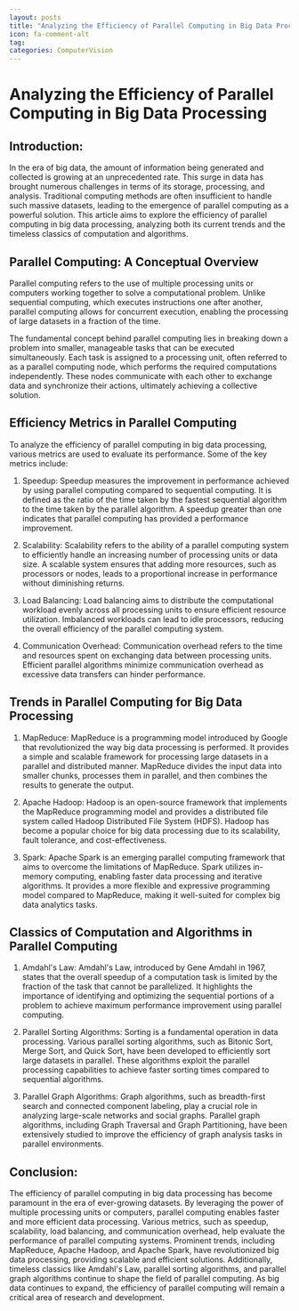 ```yaml
---
layout: posts
title: "Analyzing the Efficiency of Parallel Computing in Big Data Processing"
icon: fa-comment-alt
tag:      
categories: ComputerVision
---
```



# Analyzing the Efficiency of Parallel Computing in Big Data Processing

## Introduction:

In the era of big data, the amount of information being generated and collected is growing at an unprecedented rate. This surge in data has brought numerous challenges in terms of its storage, processing, and analysis. Traditional computing methods are often insufficient to handle such massive datasets, leading to the emergence of parallel computing as a powerful solution. This article aims to explore the efficiency of parallel computing in big data processing, analyzing both its current trends and the timeless classics of computation and algorithms.

## Parallel Computing: A Conceptual Overview

Parallel computing refers to the use of multiple processing units or computers working together to solve a computational problem. Unlike sequential computing, which executes instructions one after another, parallel computing allows for concurrent execution, enabling the processing of large datasets in a fraction of the time.

The fundamental concept behind parallel computing lies in breaking down a problem into smaller, manageable tasks that can be executed simultaneously. Each task is assigned to a processing unit, often referred to as a parallel computing node, which performs the required computations independently. These nodes communicate with each other to exchange data and synchronize their actions, ultimately achieving a collective solution.

## Efficiency Metrics in Parallel Computing

To analyze the efficiency of parallel computing in big data processing, various metrics are used to evaluate its performance. Some of the key metrics include:

1. Speedup: Speedup measures the improvement in performance achieved by using parallel computing compared to sequential computing. It is defined as the ratio of the time taken by the fastest sequential algorithm to the time taken by the parallel algorithm. A speedup greater than one indicates that parallel computing has provided a performance improvement.

2. Scalability: Scalability refers to the ability of a parallel computing system to efficiently handle an increasing number of processing units or data size. A scalable system ensures that adding more resources, such as processors or nodes, leads to a proportional increase in performance without diminishing returns.

3. Load Balancing: Load balancing aims to distribute the computational workload evenly across all processing units to ensure efficient resource utilization. Imbalanced workloads can lead to idle processors, reducing the overall efficiency of the parallel computing system.

4. Communication Overhead: Communication overhead refers to the time and resources spent on exchanging data between processing units. Efficient parallel algorithms minimize communication overhead as excessive data transfers can hinder performance.

## Trends in Parallel Computing for Big Data Processing

1. MapReduce: MapReduce is a programming model introduced by Google that revolutionized the way big data processing is performed. It provides a simple and scalable framework for processing large datasets in a parallel and distributed manner. MapReduce divides the input data into smaller chunks, processes them in parallel, and then combines the results to generate the output.

2. Apache Hadoop: Hadoop is an open-source framework that implements the MapReduce programming model and provides a distributed file system called Hadoop Distributed File System (HDFS). Hadoop has become a popular choice for big data processing due to its scalability, fault tolerance, and cost-effectiveness.

3. Spark: Apache Spark is an emerging parallel computing framework that aims to overcome the limitations of MapReduce. Spark utilizes in-memory computing, enabling faster data processing and iterative algorithms. It provides a more flexible and expressive programming model compared to MapReduce, making it well-suited for complex big data analytics tasks.

## Classics of Computation and Algorithms in Parallel Computing

1. Amdahl's Law: Amdahl's Law, introduced by Gene Amdahl in 1967, states that the overall speedup of a computation task is limited by the fraction of the task that cannot be parallelized. It highlights the importance of identifying and optimizing the sequential portions of a problem to achieve maximum performance improvement using parallel computing.

2. Parallel Sorting Algorithms: Sorting is a fundamental operation in data processing. Various parallel sorting algorithms, such as Bitonic Sort, Merge Sort, and Quick Sort, have been developed to efficiently sort large datasets in parallel. These algorithms exploit the parallel processing capabilities to achieve faster sorting times compared to sequential algorithms.

3. Parallel Graph Algorithms: Graph algorithms, such as breadth-first search and connected component labeling, play a crucial role in analyzing large-scale networks and social graphs. Parallel graph algorithms, including Graph Traversal and Graph Partitioning, have been extensively studied to improve the efficiency of graph analysis tasks in parallel environments.

## Conclusion:

The efficiency of parallel computing in big data processing has become paramount in the era of ever-growing datasets. By leveraging the power of multiple processing units or computers, parallel computing enables faster and more efficient data processing. Various metrics, such as speedup, scalability, load balancing, and communication overhead, help evaluate the performance of parallel computing systems. Prominent trends, including MapReduce, Apache Hadoop, and Apache Spark, have revolutionized big data processing, providing scalable and efficient solutions. Additionally, timeless classics like Amdahl's Law, parallel sorting algorithms, and parallel graph algorithms continue to shape the field of parallel computing. As big data continues to expand, the efficiency of parallel computing will remain a critical area of research and development.